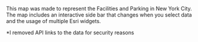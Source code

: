 This map was made to represent the Facilities and Parking in New York City. The map includes an interactive side bar that changes when you select data and the usage of multiple Esri widgets.

*I removed API links to the data for security reasons
